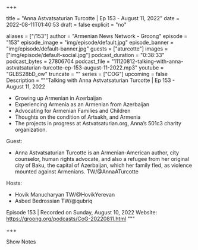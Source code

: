 
+++

title = "Anna Astvatsaturian Turcotte | Ep 153 - August 11, 2022"
date = 2022-08-11T01:40:53
draft = false
explicit = "no"

aliases = ["/153"]
author = "Armenian News Network - Groong"
episode = "153"
episode_image = "img/episode/default.jpg"
episode_banner = "img/episode/default-banner.jpg"
guests = ["aturcotte"]
images = ["img/episode/default-social.jpg"]
podcast_duration = "0:38:33"
podcast_bytes = 27806704
podcast_file = "11120812-talking-with-anna-astvatsaturian-turcotte-ep-153-august-11-2022.mp3"
youtube = "GLBS28bD_ow"
truncate = ""
series = ["COG"]
upcoming = false
Description = """Talking with Anna Astvatsaturian Turcotte | Ep 153 - August 11, 2022

* Growing up Armenian in Azerbaijan
* Experiencing Armenia as an Armenian from Azerbaijan
* Advocating for Armenian Families and Children
* Thoughts on the condition of Artsakh, and Armenia
* The projects in progress at Astvatsaturian.org, Anna’s 501c3 charity organization.

Guest:
* Anna Astvatsaturian Turcotte is an Armenian-American author, city counselor, human rights advocate, and also a refugee from her original city of Baku, the capital of Azerbaijan, which her family fled, as violence mounted against Armenians. TW/@AnnaATurcotte

Hosts:
* Hovik Manucharyan TW/@HovikYerevan
* Asbed Bedrossian TW/@qubriq

Episode 153 | Recorded on Sunday, August 10, 2022
Website: https://groong.org/podcasts/CoG-20220811.html
"""

+++

Show Notes

